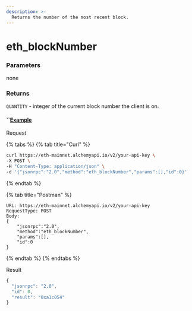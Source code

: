 ```yaml
---
description: >-
  Returns the number of the most recent block.
---
```


# eth\_blockNumber

### Parameters

none

### Returns

`QUANTITY` - integer of the current block number the client is on.

#### \`\`[Example](https://composer.alchemyapi.io?composer_state=%7B%22chain%22%3A0%2C%22network%22%3A0%2C%22methodName%22%3A%22eth_getBlockByNumber%22%2C%22paramValues%22%3A%5B%22latest%22%2Cfalse%5D%7D)

Request

{% tabs %}
{% tab title="Curl" %}
```bash
curl https://eth-mainnet.alchemyapi.io/v2/your-api-key \
-X POST \
-H "Content-Type: application/json" \
-d '{"jsonrpc":"2.0","method":"eth_blockNumber","params":[],"id":0}'
```
{% endtab %}

{% tab title="Postman" %}
```http
URL: https://eth-mainnet.alchemyapi.io/v2/your-api-key
RequestType: POST
Body: 
{
    "jsonrpc":"2.0",
    "method":"eth_blockNumber",
    "params":[],
    "id":0
}
```
{% endtab %}
{% endtabs %}

Result

```javascript
{
  "jsonrpc": "2.0",
  "id": 0,
  "result": "0xa1c054"
}
```